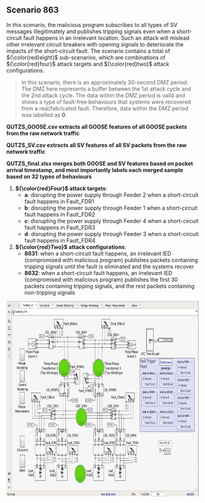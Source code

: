 ## Scenario 863
In this scenario, the malicious program subscribes to all types of SV messages illegitimately and publishes tripping signals even when a short-circuit fault happens in an irrelevant location. Such an attack will mislead other irrelevant circuit breakers with opening signals to deteriorate the impacts of the short-circuit fault. The scenario contains a total of ${\color{red}eight}$ sub-scenarios, which are combinations of ${\color{red}four}$ attack targets and ${\color{red}two}$ attack configurations.

> In this scenario, there is an approximately 30-second DMZ period. The DMZ here represents a buffer between the 1st attack cycle and the 2nd attack cycle. The data within the DMZ period is valid and shows a type of fault-free behaviours that systems were recovered from a real/fabricated fault. Therefore, data within the DMZ period was labelled as **0**.

**QUTZS_GOOSE.csv extracts all GOOSE features of all GOOSE packets from the raw network traffic**

**QUTZS_SV.csv extracts all SV features of all SV packets from the raw network traffic**

**QUTZS_final.xlsx merges both GOOSE and SV features based on packet arrival timestamp, and most importantly labels each merged sample based on 32 types of behaviours**

1. **${\color{red}Four}$ attack targets**: 
   - **a**: disrupting the power supply through Feeder 2 when a short-circuit fault happens in Fault_FDR1
   - **b**: disrupting the power supply through Feeder 1 when a short-circuit fault happens in Fault_FDR2
   - **c**: disrupting the power supply through Feeder 4 when a short-circuit fault happens in Fault_FDR3
   - **d**: disrupting the power supply through Feeder 3 when a short-circuit fault happens in Fault_FDR4
2. **${\color{red}Two}$ attack configurations**:
   - **8631**: when a short-circuit fault happens, an irrelevant IED (compromised with malicious program) publishes packets containing tripping signals until the fault is eliminated and the systems recover
   - **8632**: when a short-circuit fault happens, an irrelevant IED (compromised with malicious program) publishes the first 30 packets containing tripping signals, and the rest packets containing non-tripping signals

<img src="https://github.com/CSCRC-SCREED/QUT-ZSS-2023-GOOSE/blob/main/Datasets/PrimaryPlant.jpg" alt="" width="800" height="510" />
